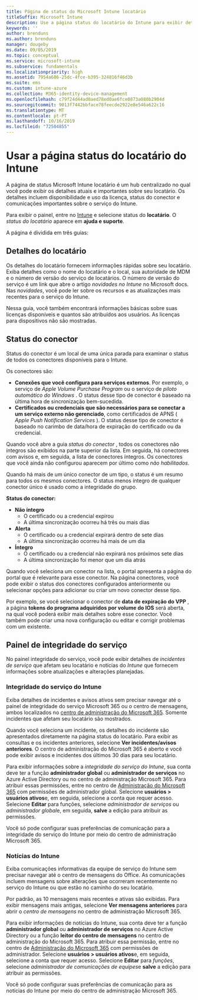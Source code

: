 ```yaml
---
title: Página de status do Microsoft Intune locatário
titleSuffix: Microsoft Intune
description: Use a página status do locatário do Intune para exibir detalhes importantes do locatário sem sair do portal do Intune
keywords: ''
author: brenduns
ms.author: brenduns
manager: dougeby
ms.date: 09/05/2019
ms.topic: conceptual
ms.service: microsoft-intune
ms.subservice: fundamentals
ms.localizationpriority: high
ms.assetid: 7954a686-25dc-4fce-b395-324816f46d3b
ms.suite: ems
ms.custom: intune-azure
ms.collection: M365-identity-device-management
ms.openlocfilehash: c79f24d44ad0aed78ed0ae6fce0873a080b2904d
ms.sourcegitcommit: 9013f7442bbface78feecde2922e8e546a622c16
ms.translationtype: MT
ms.contentlocale: pt-PT
ms.lasthandoff: 10/16/2019
ms.locfileid: "72504855"
---
```

# <a name="use-the-intune-tenant-status-page"></a>Usar a página status do locatário do Intune
A página de status Microsoft Intune locatário é um hub centralizado no qual você pode exibir os detalhes atuais e importantes sobre seu locatário. Os detalhes incluem disponibilidade e uso da licença, status do conector e comunicações importantes sobre o serviço do Intune.  

Para exibir o painel, entre no [Intune](https://go.microsoft.com/fwlink/?linkid=2090973) e selecione status do **locatário**.  O *status do locatário* aparece em **ajuda e suporte**.  

A página é dividida em três guias:

## <a name="tenant-details"></a>Detalhes do locatário
Os detalhes do locatário fornecem informações rápidas sobre seu locatário. Exiba detalhes como o nome do locatário e o local, sua autoridade de MDM e o número de versão do serviço de locatários. O número de versão do serviço é um link que abre o artigo *novidades no Intune* no Microsoft docs. Nas *novidades*, você pode ler sobre os recursos e as atualizações mais recentes para o serviço do Intune.  

Nessa guia, você também encontrará informações básicas sobre suas licenças disponíveis e quantos são atribuídos aos usuários. As licenças para dispositivos não são mostradas.

## <a name="connector-status"></a>Status do conector
Status do conector é um local de uma única parada para examinar o status de todos os conectores disponíveis para o Intune.  

Os conectores são:
- **Conexões que você configura para serviços externos**. Por exemplo, o serviço de *Apple Volume Purchase Program* ou o serviço de *piloto automático do Windows* .  O status desse tipo de conector é baseado na última hora de sincronização bem-sucedida.
- **Certificados ou credenciais que são necessários para se conectar a um serviço externo não gerenciado**, como certificados de APNS ( *Apple Push Notification Services* ). O status desse tipo de conector é baseado no carimbo de data/hora de expiração do certificado ou da credencial.  

Quando você abre a guia *status do conector* , todos os conectores não íntegros são exibidos na parte superior da lista. Em seguida, há conectores com avisos e, em seguida, a lista de conectores íntegros. Os conectores que você ainda não configurou aparecem por último como *não habilitados*.

Quando há mais de um único conector de um tipo, o status é um resumo para todos os mesmos conectores. O status menos íntegro de qualquer conector único é usado como a integridade do grupo.  

**Status do conector:**
- **Não íntegro**
  - O certificado ou a credencial expirou
  - A última sincronização ocorreu há três ou mais dias
- **Alerta**
  - O certificado ou a credencial expirará dentro de sete dias
  - A última sincronização ocorreu há mais de um dia
- **Íntegro**
  - O certificado ou a credencial não expirará nos próximos sete dias
  - A última sincronização foi menor que um dia atrás  

Quando você seleciona um conector na lista, o portal apresenta a página do portal que é relevante para esse conector. Na página conectores, você pode exibir o status dos conectores configurados anteriormente ou selecionar opções para adicionar ou criar um novo conector desse tipo.

Por exemplo, se você selecionar o conector de **data de expiração do VPP** , a página **tokens do programa adquiridos por volume do IOS** será aberta, na qual você poderá exibir mais detalhes sobre esse conector. Você também pode criar uma nova configuração ou editar e corrigir problemas com um existente.

## <a name="service-health-dashboard"></a>Painel de integridade do serviço  
No painel integridade do serviço, você pode exibir detalhes de *incidentes de serviço* que afetam seu locatário e notícias do *Intune* que fornecem informações sobre atualizações e alterações planejadas.

### <a name="intune-service-health"></a>Integridade do serviço do Intune
Exiba detalhes de incidentes e avisos ativos sem precisar navegar até o painel de integridade do serviço Microsoft 365 ou o centro de mensagens, ambos localizados no [centro de administração do Microsoft 365](https://admin.microsoft.com). Somente incidentes que afetam seu locatário são mostrados.  

Quando você seleciona um incidente, os detalhes do incidente são apresentados diretamente na página status do locatário. Para exibir as consultas e os incidentes anteriores, selecione **Ver incidentes/avisos anteriores**. O centro de administração do Microsoft 365 é aberto e você pode exibir avisos e incidentes dos últimos 30 dias para seu locatário.  

Para exibir informações sobre a *integridade do serviço do Intune*, sua conta deve ter a função **administrador global** ou **administrador de serviços** no Azure Active Directory ou no centro de administração Microsoft 365. Para atribuir essas permissões, entre no centro de [Administração do Microsoft 365](https://admin.microsoft.com) com permissões de administrador global. Selecione **usuários > usuários ativos**e, em seguida, selecione a conta que requer acesso. Selecione **Editar** para funções, selecione *administrador de serviços* ou *administrador global*e, em seguida, **salve** a edição para atribuir as permissões.  

Você só pode configurar suas preferências de comunicação para a integridade do serviço do Intune por meio do centro de administração Microsoft 365.

### <a name="intune-news"></a>Notícias do Intune  
Exiba comunicações informativas da equipe de serviço do Intune sem precisar navegar até o centro de mensagens do Office. As comunicações incluem mensagens sobre alterações que ocorreram recentemente no serviço do Intune ou que estão no caminho do seu locatário.  

Por padrão, as 10 mensagens mais recentes e ativas são exibidas. Para exibir mensagens mais antigas, selecione **Ver mensagens anteriores** para abrir o *centro de mensagens* no centro de administração Microsoft 365.  

Para exibir informações de notícias do Intune, sua conta deve ter a função **administrador global** ou **administrador de serviços** no Azure Active Directory ou a função **leitor do centro de mensagens** no centro de administração do Microsoft 365.  Para atribuir essa permissão, entre no centro de [Administração do Microsoft 365](https://admin.microsoft.com) com permissões de administrador. Selecione **usuários > usuários ativos**e, em seguida, selecione a conta que requer acesso. Selecione **Editar** para *funções*, selecione *administrador de comunicações de equipes*e **salve** a edição para atribuir as permissões.  

Você só pode configurar suas preferências de comunicação para as notícias do Intune por meio do centro de administração Microsoft 365.
